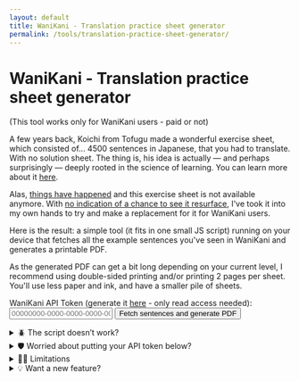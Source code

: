 ```yaml
---
layout: default
title: WaniKani - Translation practice sheet generator
permalink: /tools/translation-practice-sheet-generator/
---
```


# WaniKani - Translation practice sheet generator

(This tool works only for WaniKani users - paid or not)

A few years back, Koichi from Tofugu made a wonderful exercise sheet, which consisted of... 4500 sentences in Japanese, that you had to translate. With no solution sheet. The thing is, his idea is actually — and perhaps surprisingly — deeply rooted in the science of learning. You can learn more about it [here](https://www.youtube.com/watch?v=Q06uDobeA8g&list=PL8dUxOTCkXEp6QfaEsQ3egLL4acS-Mwo0&index=6).

Alas, [things have happened](https://www.tofugu.com/news/closing-tofugu-store/) and this exercise sheet is not available anymore. With [no indication of a chance to see it resurface](https://community.wanikani.com/t/what-happened-to-4500-sentences/58546), I've took it into my own hands to try and make a replacement for it for WaniKani users.

Here is the result: a simple tool (it fits in one small JS script) running on your device that fetches all the example sentences you've seen in WaniKani and generates a printable PDF.

As the generated PDF can get a bit long depending on your current level, I recommend using double-sided printing and/or printing 2 pages per sheet. You'll use less paper and ink, and have a smaller pile of sheets.

<form id="wanikani-form">
  <label for="apiToken">
    WaniKani API Token (generate it <a href="https://www.wanikani.com/settings/personal_access_tokens" target="_blank">here</a> - only read access needed):
  </label>
  <input type="text" placeholder="00000000-0000-0000-0000-000000000000" id="apiToken" name="apiToken" required>
  <button type="submit">Fetch sentences and generate PDF</button>
</form>

<p id="status"></p>

<details>
  <summary>🪲 The script doesn’t work?</summary>
  <p>Try another browser or device, that might fix it (the script runs on your device so it’s sensitive to those things). Whether it does or not, don’t hesitate to tell me your OS version, your browser version and what went wrong, I’ll have a look into it.</p>
  <p>To do that, you can open an issue <a href="https://github.com/maximedrouhin/maximedrouhin.github.io/issues">on GitHub</a> or write a message <a href="https://community.wanikani.com/t/web-translation-practice-sheet-generator-successor-of-koichis-4500-sentences/67185">under the WaniKani community post for this tool</a>. You can also or clone the repository <a href="https://github.com/maximedrouhin/maximedrouhin.github.io">here</a> to submit a pull request if you want to and can fix it yourself!</p>
  <p>Please don't use my personal email for this, though.</p>
</details>

<details>
  <summary>🛡️ Worried about putting your API token below?</summary>
  <ul>
    <li>You can <a href="https://github.com/maximedrouhin/maximedrouhin.github.io/blob/master/wanikani-translation-practice-sheet-generator.js">take a look at the script</a>, it's not very long and I try to keep it well commented.</li>
    <li>You can also see from the domain name that this website is hosted by GitHub Pages, which means that the code you see on GitHub is the same that's being run on this page 😉</li>
    <li>You only need a read-only token to use this tool ^^</li>
  </ul>
</details>

<details>
  <summary>🙅‍♂️ Limitations</summary>
  <ul>
    <li>The phrases are ones you've seen before, unlike in the exercise sheet that inspired this.</li>
    <li>As the PDF is generated by placing sentences at specific coordinates, there is no word wrapping. As a consequence, I was forced to remove a few sentences (under 1%) that have more than 40 characters.</li>
  </ul>
</details>

<details>
  <summary>💡 Want a new feature?</summary>
  <p>See current ideas and add others <a href="https://github.com/maximedrouhin/maximedrouhin.github.io/issues">on GitHub</a> or <a href="https://community.wanikani.com/t/web-translation-practice-sheet-generator-successor-of-koichis-4500-sentences/67185">under the WaniKani community post for this tool</a>, or clone the repository <a href="https://github.com/maximedrouhin/maximedrouhin.github.io">here</a> to submit a pull request.</p>
  <p>Please don't use my personal email for this, though.</p>
</details>

<script src="https://cdnjs.cloudflare.com/ajax/libs/jspdf/2.5.1/jspdf.umd.min.js"></script>
<script src="/scripts/wanikani-translation-practice-sheet-generator.js"></script>
